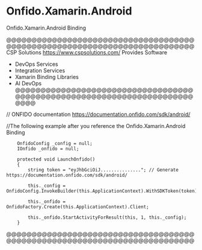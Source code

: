 # Onfido.Xamarin.Android
Onfido.Xamarin.Android Binding

@@@@@@@@@@@@@@@@@@@@@@@@@@@@@@@@@@@@@@@@@@@@@@@@@@@@@@@@@@@@@@@@@@@@@@@@@@
CSP Solutions https://www.cspsolutions.com/ Provides Software
- DevOps Services
- Integration Services
- Xamarin Binding Libraries
- AI DevOps
@@@@@@@@@@@@@@@@@@@@@@@@@@@@@@@@@@@@@@@@@@@@@@@@@@@@@@@@@@@@@@@@@@@@@@@@@@

// ONFIDO documentation https://documentation.onfido.com/sdk/android/

//The following example after you reference the  Onfido.Xamarin.Android Binding

        OnfidoConfig _config = null;
        IOnfido _onfido = null;

        protected void LaunchOnfido()
        {
            string token = "eyJhbGciOiJ..............."; // Generate https://documentation.onfido.com/sdk/android/

            this._config = OnfidoConfig.InvokeBuilder(this.ApplicationContext).WithSDKToken(token).Build();

            this._onfido = OnfidoFactory.Create(this.ApplicationContext).Client;

            this._onfido.StartActivityForResult(this, 1, this._config);
        }



@@@@@@@@@@@@@@@@@@@@@@@@@@@@@@@@@@@@@@@@@@@@@@@@@@@@@@@@@@@@@@@@@@@@@@@@@@

